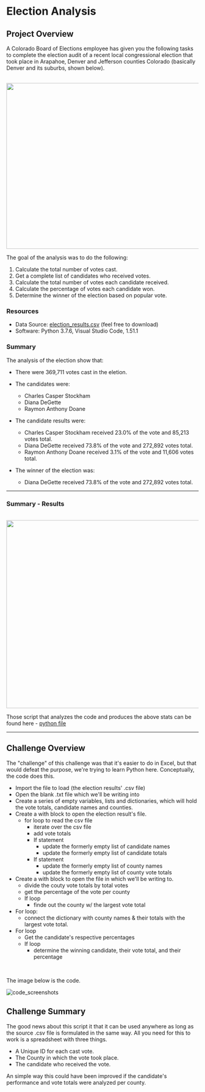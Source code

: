 # Election Analysis

## Project Overview

A Colorado Board of Elections employee has given you the following tasks to complete the
election audit of a recent local congressional election that took place in Arapahoe, Denver and Jefferson counties Colorado (basically Denver and its suburbs, shown below).

<br />

<img src ="https://github.com/carlosjennings1991/Election_Analysis/blob/main/Resources/counties_outlined_red.png" width="600" height="434">

<br />

The goal of the analysis was to do the following:

  1. Calculate the total number of votes cast. 
  2. Get a complete list of candidates who received votes. 
  3. Calculate the total number of votes each candidate received.
  4. Calculate the percentage of votes each candidate won. 
  5. Determine the winner of the election based on popular vote. 
  
 ### Resources 
 * Data Source: [election_results.csv](https://github.com/carlosjennings1991/Election_Analysis/blob/main/Resources/election_results.csv) (feel free to download)
 * Software: Python 3.7.6, Visual Studio Code, 1.51.1
 
 ### Summary
 The analysis of the election show that:
 * There were 369,711 votes cast in the eletion. 
 * The candidates were:
   * Charles Casper Stockham
   * Diana DeGette
   * Raymon Anthony Doane
   
 * The candidate results were: 
   * Charles Casper Stockham received 23.0% of the vote and 85,213 votes total.
   * Diana DeGette received 73.8% of the vote and 272,892 votes total.
   * Raymon Anthony Doane received 3.1% of the vote and 11,606 votes total.
   
 * The winner of the election was:
   * Diana DeGette received 73.8% of the vote and 272,892 votes total.
   
---

### Summary - Results
  
<br />
   
<img src ="https://github.com/carlosjennings1991/Election_Analysis/blob/main/Resources/results_screenshot.png" width="536" height="492">  

<br />
   
 Those script that analyzes the code and produces the above stats can be found here - [python file](https://github.com/carlosjennings1991/Election_Analysis/blob/main/PyPoll_Challenge.py)

---

## Challenge Overview

The "challenge" of this challenge was that it's easier to do in Excel, but that would defeat the purpose, we're trying to learn Python here. Conceptually, the code does this. 

* Import the file to load (the election results' .csv file)
* Open the blank .txt file which we'll be writing into
* Create a series of empty variables, lists and dictionaries, which will hold the vote totals, candidate names and counties.
* Create a with block to open the election result's file. 
  * for loop to read the csv file
    * iterate over the csv file
    * add vote totals
    * If statement
      * update the formerly empty list of candidate names
      * update the formerly empty list of candidate totals
    * If statement
      * update the formerly empty list of county names
      * update the formerly empty list of county vote totals
* Create a with block to open the file in which we'll be writing to. 
  * divide the couty vote totals by total votes
  * get the percentage of the vote per county
  * If loop
    * finde out the county w/ the largest vote total
* For loop:
  * connect the dictionary with county names & their totals with the largest vote total. 
* For loop
  * Get the candidate's respective percentages
  * If loop
    * determine the winning candidate, their vote total, and their percentage

<br />

The image below is the code.  
  
![code_screenshots](https://github.com/carlosjennings1991/Election_Analysis/blob/main/Resources/code_screenshots.png)


## Challenge Summary

The good news about this script it that it can be used anywhere as long as the source .csv file is formulated in the same way. All you need for this to work is a spreadsheet with three things. 

* A Unique ID for each cast vote. 
* The County in which the vote took place.
* The candidate who received the vote. 

An simple way this could have been improved if the candidate's performance and vote totals were analyzed per county. 

